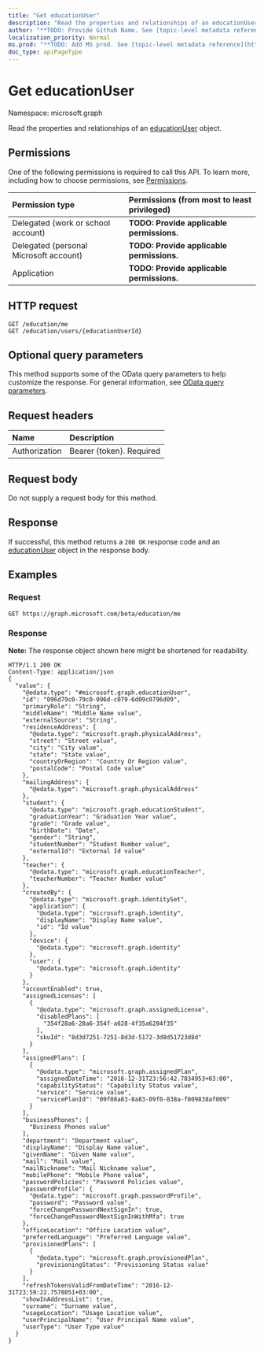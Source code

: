 ```yaml
---
title: "Get educationUser"
description: "Read the properties and relationships of an educationUser object."
author: "**TODO: Provide Github Name. See [topic-level metadata reference](https://msgo.azurewebsites.net/add/document/guidelines/metadata.html#topic-level-metadata)**"
localization_priority: Normal
ms.prod: "**TODO: Add MS prod. See [topic-level metadata reference](https://msgo.azurewebsites.net/add/document/guidelines/metadata.html#topic-level-metadata)**"
doc_type: apiPageType
---
```


# Get educationUser

Namespace: microsoft.graph

Read the properties and relationships of an [educationUser](../resources/educationuser.md) object.

## Permissions
One of the following permissions is required to call this API. To learn more, including how to choose permissions, see [Permissions](/concepts/permissions-reference.md).

|Permission type|Permissions (from most to least privileged)|
|:---|:---|
|Delegated (work or school account)|**TODO: Provide applicable permissions.**|
|Delegated (personal Microsoft account)|**TODO: Provide applicable permissions.**|
|Application|**TODO: Provide applicable permissions.**|

## HTTP request
<!-- {
  "blockType": "ignored"
}
-->
``` http
GET /education/me
GET /education/users/{educationUserId}
```

## Optional query parameters
This method supports some of the OData query parameters to help customize the response. For general information, see [OData query parameters](/graph/query-parameters).

## Request headers
|Name|Description|
|:---|:---|
|Authorization|Bearer {token}. Required|

## Request body
Do not supply a request body for this method.

## Response
If successful, this method returns a `200 OK` response code and an [educationUser](../resources/educationuser.md) object in the response body.

## Examples

### Request
<!-- {
  "blockType": "request",
  "name": "get_educationuser"
}
-->
``` http
GET https://graph.microsoft.com/beta/education/me
```

### Response
**Note:** The response object shown here might be shortened for readability.
<!-- {
  "blockType": "response",
  "truncated": true,
  "@odata.type": "microsoft.graph.educationUser"
}
-->
``` http
HTTP/1.1 200 OK
Content-Type: application/json
{
  "value": {
    "@odata.type": "#microsoft.graph.educationUser",
    "id": "096d79c0-79c0-096d-c079-6d09c0796d09",
    "primaryRole": "String",
    "middleName": "Middle Name value",
    "externalSource": "String",
    "residenceAddress": {
      "@odata.type": "microsoft.graph.physicalAddress",
      "street": "Street value",
      "city": "City value",
      "state": "State value",
      "countryOrRegion": "Country Or Region value",
      "postalCode": "Postal Code value"
    },
    "mailingAddress": {
      "@odata.type": "microsoft.graph.physicalAddress"
    },
    "student": {
      "@odata.type": "microsoft.graph.educationStudent",
      "graduationYear": "Graduation Year value",
      "grade": "Grade value",
      "birthDate": "Date",
      "gender": "String",
      "studentNumber": "Student Number value",
      "externalId": "External Id value"
    },
    "teacher": {
      "@odata.type": "microsoft.graph.educationTeacher",
      "teacherNumber": "Teacher Number value"
    },
    "createdBy": {
      "@odata.type": "microsoft.graph.identitySet",
      "application": {
        "@odata.type": "microsoft.graph.identity",
        "displayName": "Display Name value",
        "id": "Id value"
      },
      "device": {
        "@odata.type": "microsoft.graph.identity"
      },
      "user": {
        "@odata.type": "microsoft.graph.identity"
      }
    },
    "accountEnabled": true,
    "assignedLicenses": [
      {
        "@odata.type": "microsoft.graph.assignedLicense",
        "disabledPlans": [
          "354f28a6-28a6-354f-a628-4f35a6284f35"
        ],
        "skuId": "8d3d7251-7251-8d3d-5172-3d8d51723d8d"
      }
    ],
    "assignedPlans": [
      {
        "@odata.type": "microsoft.graph.assignedPlan",
        "assignedDateTime": "2016-12-31T23:56:42.7834953+03:00",
        "capabilityStatus": "Capability Status value",
        "service": "Service value",
        "servicePlanId": "09f08a83-8a83-09f0-838a-f009838af009"
      }
    ],
    "businessPhones": [
      "Business Phones value"
    ],
    "department": "Department value",
    "displayName": "Display Name value",
    "givenName": "Given Name value",
    "mail": "Mail value",
    "mailNickname": "Mail Nickname value",
    "mobilePhone": "Mobile Phone value",
    "passwordPolicies": "Password Policies value",
    "passwordProfile": {
      "@odata.type": "microsoft.graph.passwordProfile",
      "password": "Password value",
      "forceChangePasswordNextSignIn": true,
      "forceChangePasswordNextSignInWithMfa": true
    },
    "officeLocation": "Office Location value",
    "preferredLanguage": "Preferred Language value",
    "provisionedPlans": [
      {
        "@odata.type": "microsoft.graph.provisionedPlan",
        "provisioningStatus": "Provisioning Status value"
      }
    ],
    "refreshTokensValidFromDateTime": "2016-12-31T23:59:22.7578051+03:00",
    "showInAddressList": true,
    "surname": "Surname value",
    "usageLocation": "Usage Location value",
    "userPrincipalName": "User Principal Name value",
    "userType": "User Type value"
  }
}
```

